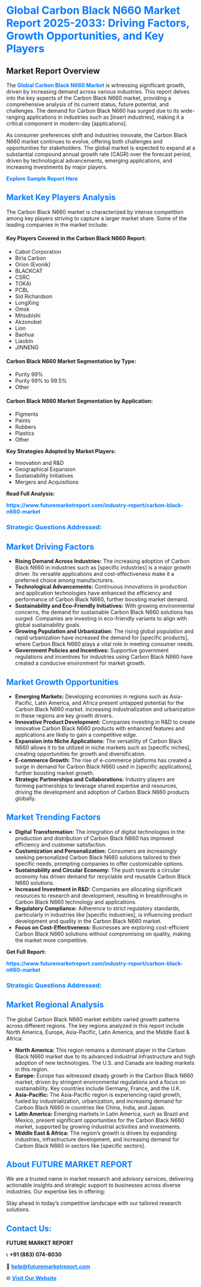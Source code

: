 <h1 style="color: #007BFF;">Global Carbon Black N660 Market Report 2025-2033: Driving Factors, Growth Opportunities, and Key Players</h1>

<section id="overview">
<h2>Market Report Overview</h2>
<p>The <a href="https://www.futuremarketreport.com/industry-report/carbon-black-n660-market" style="color: #007BFF; text-decoration: none;"><strong>Global Carbon Black N660 Market</strong></a> is witnessing significant growth, driven by increasing demand across various industries. This report delves into the key aspects of the Carbon Black N660 market, providing a comprehensive analysis of its current status, future potential, and challenges. The demand for Carbon Black N660 has surged due to its wide-ranging applications in industries such as [insert industries], making it a critical component in modern-day [applications].</p>
<p>As consumer preferences shift and industries innovate, the Carbon Black N660 market continues to evolve, offering both challenges and opportunities for stakeholders. The global market is expected to expand at a substantial compound annual growth rate (CAGR) over the forecast period, driven by technological advancements, emerging applications, and increasing investments by major players.</p>
</section>

<section id="overview">
<p><a href="https://www.futuremarketreport.com/request-sample/reportId=93259" style="color: #007BFF; text-decoration: none;"><strong>Explore Sample Report Here</strong></a></p>
</section>

<section id="key-players">
<h2 style="color: #007BFF;">Market Key Players Analysis</h2>
<p>The Carbon Black N660 market is characterized by intense competition among key players striving to capture a larger market share. Some of the leading companies in the market include:</p>
<h4>Key Players Covered in the Carbon Black N660 Report:</h4>
<ul><li>Cabot Corporation</li><li>Birla Carbon</li><li>Orion (Evonik)</li><li>BLACKCAT</li><li>CSRC</li><li>TOKAI</li><li>PCBL</li><li>Sid Richardson</li><li>LongXing</li><li>Omsk</li><li>Mitsubishi</li><li>Akzonobel</li><li>Lion</li><li>Baohua</li><li>Liaobin</li><li>JINNENG</li></ul>
<h4>Carbon Black N660 Market Segmentation by Type:</h4>
<ul><li>Purity 99%</li><li>Purity 99% to 99.5%</li><li>Other</li></ul>

<h4>Carbon Black N660 Market Segmentation by Application:</h4>
<ul><li>Pigments</li><li>Paints</li><li>Rubbers</li><li>Plastics</li><li>Other</li></ul>
<p><strong>Key Strategies Adopted by Market Players:</strong></p>
<ul>
<li>Innovation and R&D</li>
<li>Geographical Expansion</li>
<li>Sustainability Initiatives</li>
<li>Mergers and Acquisitions</li>
</ul>
</section>

<section>
<p><strong>Read Full Analysis: </strong></p><a href="https://www.futuremarketreport.com/industry-report/carbon-black-n660-market" style="color: #007BFF; text-decoration: none;"><strong>https://www.futuremarketreport.com/industry-report/carbon-black-n660-market</strong></a>
<h3 style="color: #007BFF;">Strategic Questions Addressed:</h3>
</section>

<section id="driving-factors">
<h2 style="color: #007BFF;">Market Driving Factors</h2>
<ul>
<li><strong>Rising Demand Across Industries:</strong> The increasing adoption of Carbon Black N660 in industries such as [specific industries] is a major growth driver. Its versatile applications and cost-effectiveness make it a preferred choice among manufacturers.</li>
<li><strong>Technological Advancements:</strong> Continuous innovations in production and application technologies have enhanced the efficiency and performance of Carbon Black N660, further boosting market demand.</li>
<li><strong>Sustainability and Eco-Friendly Initiatives:</strong> With growing environmental concerns, the demand for sustainable Carbon Black N660 solutions has surged. Companies are investing in eco-friendly variants to align with global sustainability goals.</li>
<li><strong>Growing Population and Urbanization:</strong> The rising global population and rapid urbanization have increased the demand for [specific products], where Carbon Black N660 plays a vital role in meeting consumer needs.</li>
<li><strong>Government Policies and Incentives:</strong> Supportive government regulations and incentives for industries using Carbon Black N660 have created a conducive environment for market growth.</li>
</ul>
</section>

<section id="growth-opportunities">
<h2 style="color: #007BFF;">Market Growth Opportunities</h2>
<ul>
<li><strong>Emerging Markets:</strong> Developing economies in regions such as Asia-Pacific, Latin America, and Africa present untapped potential for the Carbon Black N660 market. Increasing industrialization and urbanization in these regions are key growth drivers.</li>
<li><strong>Innovative Product Development:</strong> Companies investing in R&D to create innovative Carbon Black N660 products with enhanced features and applications are likely to gain a competitive edge.</li>
<li><strong>Expansion into Niche Applications:</strong> The versatility of Carbon Black N660 allows it to be utilized in niche markets such as [specific niches], creating opportunities for growth and diversification.</li>
<li><strong>E-commerce Growth:</strong> The rise of e-commerce platforms has created a surge in demand for Carbon Black N660 used in [specific applications], further boosting market growth.</li>
<li><strong>Strategic Partnerships and Collaborations:</strong> Industry players are forming partnerships to leverage shared expertise and resources, driving the development and adoption of Carbon Black N660 products globally.</li>
</ul>
</section>

<section id="trending-factors">
<h2 style="color: #007BFF;">Market Trending Factors</h2>
<ul>
<li><strong>Digital Transformation:</strong> The integration of digital technologies in the production and distribution of Carbon Black N660 has improved efficiency and customer satisfaction.</li>
<li><strong>Customization and Personalization:</strong> Consumers are increasingly seeking personalized Carbon Black N660 solutions tailored to their specific needs, prompting companies to offer customizable options.</li>
<li><strong>Sustainability and Circular Economy:</strong> The push towards a circular economy has driven demand for recyclable and reusable Carbon Black N660 solutions.</li>
<li><strong>Increased Investment in R&D:</strong> Companies are allocating significant resources to research and development, resulting in breakthroughs in Carbon Black N660 technology and applications.</li>
<li><strong>Regulatory Compliance:</strong> Adherence to strict regulatory standards, particularly in industries like [specific industries], is influencing product development and quality in the Carbon Black N660 market.</li>
<li><strong>Focus on Cost-Effectiveness:</strong> Businesses are exploring cost-efficient Carbon Black N660 solutions without compromising on quality, making the market more competitive.</li>
</ul>
</section>

<section>
<p><strong>Get Full Report: </strong></p><a href="https://www.futuremarketreport.com/industry-report/carbon-black-n660-market" style="color: #007BFF; text-decoration: none;"><strong>https://www.futuremarketreport.com/industry-report/carbon-black-n660-market</strong></a>
<h3 style="color: #007BFF;">Strategic Questions Addressed:</h3>
</section>


<section id="regional-analysis">
<h2 style="color: #007BFF;">Market Regional Analysis</h2>
<p>The global Carbon Black N660 market exhibits varied growth patterns across different regions. The key regions analyzed in this report include North America, Europe, Asia-Pacific, Latin America, and the Middle East & Africa:</p>
<ul>
<li><strong>North America:</strong> This region remains a dominant player in the Carbon Black N660 market due to its advanced industrial infrastructure and high adoption of new technologies. The U.S. and Canada are leading markets in this region.</li>
<li><strong>Europe:</strong> Europe has witnessed steady growth in the Carbon Black N660 market, driven by stringent environmental regulations and a focus on sustainability. Key countries include Germany, France, and the U.K.</li>
<li><strong>Asia-Pacific:</strong> The Asia-Pacific region is experiencing rapid growth, fueled by industrialization, urbanization, and increasing demand for Carbon Black N660 in countries like China, India, and Japan.</li>
<li><strong>Latin America:</strong> Emerging markets in Latin America, such as Brazil and Mexico, present significant opportunities for the Carbon Black N660 market, supported by growing industrial activities and investments.</li>
<li><strong>Middle East & Africa:</strong> The region’s growth is driven by expanding industries, infrastructure development, and increasing demand for Carbon Black N660 in sectors like [specific sectors].</li>
</ul>
</section>

<footer>
<h2 style="color: #007BFF;">About FUTURE MARKET REPORT</h2>
<p>We are a trusted name in market research and advisory services, delivering actionable insights and strategic support to businesses across diverse industries. Our expertise lies in offering:</p>

<p>Stay ahead in today’s competitive landscape with our tailored research solutions.</p>

<h2 style="color: #007BFF;">Contact Us:</h2>
<p><strong>FUTURE MARKET REPORT</strong></p>
<p>📞 <strong>+91 (883) 074-8030</strong></p>
<p>📧 <strong><a href="mailto:help@futuremarketreport.com" style="color: #007BFF;">help@futuremarketreport.com</a></strong></p>
<p>🌐 <strong><a href="https://www.futuremarketreport.com/" style="color: #007BFF;">Visit Our Website</a></strong></p>
</footer>